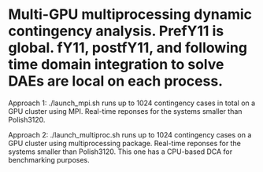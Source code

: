 # Multi-GPU multiprocessing dynamic contingency analysis. PrefY11 is global. fY11, postfY11, and following time domain integration to solve DAEs are local on each process.

Approach 1: ./launch_mpi.sh runs up to 1024 contingency cases in total on a GPU cluster using MPI. Real-time reponses for the systems smaller than Polish3120.

Approach 2: ./launch_multiproc.sh runs up to 1024 contingency cases on a GPU cluster using multiprocessing package. Real-time reponses for the systems smaller than Polish3120. This one has a CPU-based DCA for benchmarking purposes.